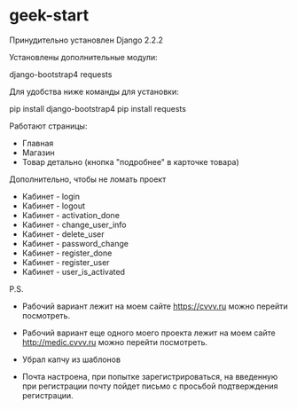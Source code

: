 # geek-start
Принудительно установлен Django 2.2.2

Установлены дополнительные модули:

django-bootstrap4
requests

Для удобства ниже команды для установки:

pip install django-bootstrap4
pip install requests


Работают страницы:
- Главная
- Магазин
- Товар детально (кнопка "подробнее" в карточке товара)

Дополнительно, чтобы не ломать проект
- Кабинет - login
- Кабинет - logout
- Кабинет - activation_done
- Кабинет - change_user_info
- Кабинет - delete_user
- Кабинет - password_change
- Кабинет - register_done
- Кабинет - register_user
- Кабинет - user_is_activated

P.S.
- Рабочий вариант лежит на моем сайте https://cvvv.ru можно перейти посмотреть.
- Рабочий вариант еще одного моего проекта лежит на моем сайте http://medic.cvvv.ru можно перейти посмотреть.

- Убрал капчу из шаблонов
- Почта настроена, при попытке зарегистрироваться, на введенную при регистрации почту пойдет письмо с просьбой подтверждения регистрации.

